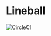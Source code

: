 # Lineball
[![CircleCI](https://circleci.com/gh/lineball/client/tree/master.svg?style=svg)](https://circleci.com/gh/lineball/client/tree/master)
